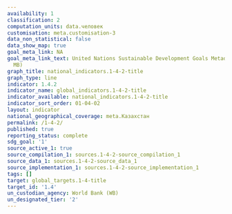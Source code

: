 ```yaml
---
availability: 1
classification: 2
computation_units: data.человек
customisation: meta.customisation-3
data_non_statistical: false
data_show_map: true
goal_meta_link: NA
goal_meta_link_text: United Nations Sustainable Development Goals Metadata (PDF 4.0
  MB)
graph_title: national_indicators.1-4-2-title
graph_type: line
indicator: 1.4.2
indicator_name: global_indicators.1-4-2-title
indicator_available: national_indicators.1-4-2-title
indicator_sort_order: 01-04-02
layout: indicator
national_geographical_coverage: meta.Казахстан
permalink: /1-4-2/
published: true
reporting_status: complete
sdg_goal: '1'
source_active_1: true
source_compilation_1: sources.1-4-2-source_compilation_1
source_data_1: sources.1-4-2-source_data_1
source_implementation_1: sources.1-4-2-source_implementation_1
tags: []
target: global_targets.1-4-title
target_id: '1.4'
un_custodian_agency: World Bank (WB)
un_designated_tier: '2'
---
```

